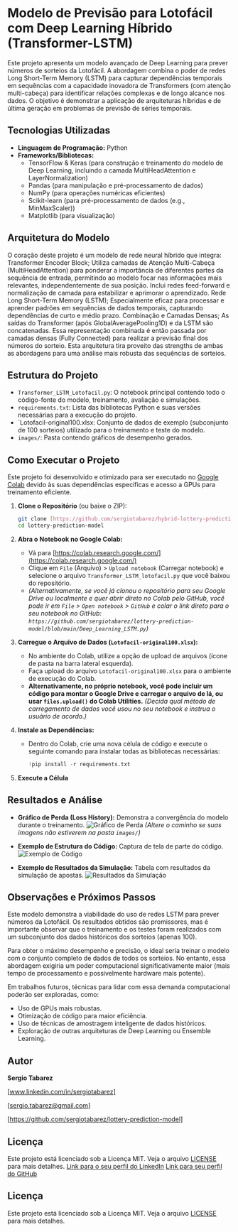 # Modelo de Previsão para Lotofácil com Deep Learning Híbrido (Transformer-LSTM)

Este projeto apresenta um modelo avançado de Deep Learning para prever números de sorteios da Lotofácil. A abordagem combina o poder de redes Long Short-Term Memory (LSTM) para capturar dependências temporais em sequências com a capacidade inovadora de Transformers (com atenção multi-cabeça) para identificar relações complexas e de longo alcance nos dados. O objetivo é demonstrar a aplicação de arquiteturas híbridas e de última geração em problemas de previsão de séries temporais.

## Tecnologias Utilizadas
* **Linguagem de Programação:** Python
* **Frameworks/Bibliotecas:**
    * TensorFlow & Keras (para construção e treinamento do modelo de Deep Learning, incluindo a camada MultiHeadAttention e LayerNormalization)
    * Pandas (para manipulação e pré-processamento de dados)
    * NumPy (para operações numéricas eficientes)
    * Scikit-learn (para pré-processamento de dados (e.g., MinMaxScaler))
    * Matplotlib (para visualização)

## Arquitetura do Modelo

O coração deste projeto é um modelo de rede neural híbrido que integra:
Transformer Encoder Block;
Utiliza camadas de Atenção Multi-Cabeça (MultiHeadAttention) para ponderar a importância de diferentes partes da sequência de entrada, permitindo ao modelo focar nas informações mais relevantes, independentemente de sua posição.
Inclui redes feed-forward e normalização de camada para estabilizar e aprimorar o aprendizado.
Rede Long Short-Term Memory (LSTM);
Especialmente eficaz para processar e aprender padrões em sequências de dados temporais, capturando dependências de curto e médio prazo.
Combinação e Camadas Densas;
As saídas do Transformer (após GlobalAveragePooling1D) e da LSTM são concatenadas.
Essa representação combinada é então passada por camadas densas (Fully Connected) para realizar a previsão final dos números do sorteio.
Esta arquitetura tira proveito das strengths de ambas as abordagens para uma análise mais robusta das sequências de sorteios.

## Estrutura do Projeto

* `Transformer_LSTM_Lotofacil.py`: O notebook principal contendo todo o código-fonte do modelo, treinamento, avaliação e simulações.
* `requirements.txt`: Lista das bibliotecas Python e suas versões necessárias para a execução do projeto.
* `Lotofacil-original100.xlsx: Conjunto de dados de exemplo (subconjunto de 100 sorteios) utilizado para o treinamento e teste do modelo.
* `images/`: Pasta contendo gráficos de desempenho gerados.

## Como Executar o Projeto

Este projeto foi desenvolvido e otimizado para ser executado no [Google Colab](https://colab.research.google.com/) devido às suas dependências específicas e acesso a GPUs para treinamento eficiente.

1.  **Clone o Repositório** (ou baixe o ZIP):
    ```bash
    git clone [https://github.com/sergiotabarez/hybrid-lottery-prediction-model.git](https://github.com/sergiotabarez/hybrid-lottery-prediction-model.git)
    cd lottery-prediction-model
    ```

2.  **Abra o Notebook no Google Colab:**
    * Vá para [https://colab.research.google.com/](https://colab.research.google.com/)
    * Clique em `File` (Arquivo) > `Upload notebook` (Carregar notebook) e selecione o arquivo `Transformer_LSTM_lotofacil.py` que você baixou do repositório.
    * *(Alternativamente, se você já clonou o repositório para seu Google Drive ou localmente e quer abrir direto no Colab pelo GitHub, você pode ir em `File` > `Open notebook` > `GitHub` e colar o link direto para o seu notebook no GitHub: `https://github.com/sergiotabarez/lottery-prediction-model/blob/main/Deep_Learning_LSTM.py`)*

3.  **Carregue o Arquivo de Dados (`Lotofacil-original100.xlsx`):**
    * No ambiente do Colab, utilize a opção de upload de arquivos (ícone de pasta na barra lateral esquerda).
    * Faça upload do arquivo `Lotofacil-original100.xlsx` para o ambiente de execução do Colab.
    * **Alternativamente, no próprio notebook, você pode incluir um código para montar o Google Drive e carregar o arquivo de lá, ou usar `files.upload()` do Colab Utilities.** *(Decida qual método de carregamento de dados você usou no seu notebook e instrua o usuário de acordo.)*

4.  **Instale as Dependências:**
    * Dentro do Colab, crie uma nova célula de código e execute o seguinte comando para instalar todas as bibliotecas necessárias:
        ```python
        !pip install -r requirements.txt
        ```

5.  **Execute a Célula**

## Resultados e Análise

* **Gráfico de Perda (Loss History):** Demonstra a convergência do modelo durante o treinamento.
    ![Gráfico de Perda](images/Histórico_perda.png) 
    *(Altere o caminho se suas imagens não estiverem na pasta `images/`)*

* **Exemplo de Estrutura do Código:** Captura de tela de parte do código.
    ![Exemplo de Código](images/image_a998d4.png)

* **Exemplo de Resultados da Simulação:** Tabela com resultados da simulação de apostas.
    ![Resultados da Simulação](images/image_a994d7.png)

## Observações e Próximos Passos

Este modelo demonstra a viabilidade do uso de redes LSTM para prever números da Lotofácil. Os resultados obtidos são promissores, mas é importante observar que o treinamento e os testes foram realizados com um subconjunto dos dados históricos dos sorteios (apenas 100).

Para obter o máximo desempenho e precisão, o ideal seria treinar o modelo com o conjunto completo de dados de todos os sorteios. No entanto, essa abordagem exigiria um poder computacional significativamente maior (mais tempo de processamento e possivelmente hardware mais potente).

Em trabalhos futuros, técnicas para lidar com essa demanda computacional poderão ser exploradas, como:
* Uso de GPUs mais robustas.
* Otimização de código para maior eficiência.
* Uso de técnicas de amostragem inteligente de dados históricos.
* Exploração de outras arquiteturas de Deep Learning ou Ensemble Learning.

## Autor

**Sergio Tabarez**

[www.linkedin.com/in/sergiotabarez]

[sergio.tabarez@gmail.com]

[https://github.com/sergiotabarez/lottery-prediction-model]

## Licença

Este projeto está licenciado sob a Licença MIT. Veja o arquivo [LICENSE](LICENSE) para mais detalhes.
[Link para o seu perfil do LinkedIn](https://www.linkedin.com/in/seu-perfil-aqui)
[Link para seu perfil do GitHub](https://github.com/sergiotabarez)

## Licença

Este projeto está licenciado sob a Licença MIT. Veja o arquivo [LICENSE](LICENSE) para mais detalhes.
